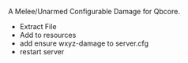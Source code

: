 A Melee/Unarmed Configurable Damage for Qbcore.

- Extract File
- Add to resources
- add ensure wxyz-damage to server.cfg
- restart server
